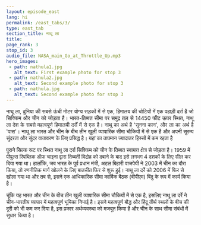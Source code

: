 ```yaml
---
layout: episode_east
lang: hi
permalink: /east_tabs/3/
type: east_tab
section_title: नाथू ला
title: 
page_rank: 3
stop_id: 3
audio_file: NASA_main_Go_at_Throttle_Up.mp3
hero_images:
 - path: nathula1.jpg
   alt_text: First example photo for stop 3
 - path: nathula2.jpg
   alt_text: Second example photo for stop 3
 - path: nathula.jpg
   alt_text: Second example photo for stop 3
---
```

<p style="text-align: justify;"> 
नाथू ला, दुनिया की सबसे ऊंची मोटर योग्य सड़कों में से एक, हिमालय की चोटियों में एक पहाड़ी दर्रा है जो सिक्किम और चीन को जोड़ता है। भारत-तिब्बत सीमा पर समुद्र तल से 14450 फीट ऊपर स्थित, नाथू ला देश के सबसे महत्वपूर्ण हिमालयी दर्रों में से एक है। नाथू का अर्थ है 'सुनना कान', और ला का अर्थ है 'पास'। नाथू ला भारत और चीन के बीच तीन खुली व्यापारिक सीमा चौकियों में से एक है और अपनी सुरम्य सुंदरता और सुंदर वातावरण के लिए प्रसिद्ध है। यहां का तापमान ज्यादातर हिस्सों में कम रहता है

पुराने सिल्क रूट पर स्थित नाथू ला दर्रा सिक्किम को चीन के तिब्बत स्वायत्त क्षेत्र से जोड़ता है। 1959 में पीपुल्स रिपब्लिक ऑफ चाइना द्वारा तिब्बती विद्रोह को दबाने के बाद इसे लगभग 4 दशकों के लिए सील कर दिया गया था। हालाँकि, जब भारत के पूर्व प्रधान मंत्री, अटल बिहारी वाजपेयी ने 2003 में चीन का दौरा किया, तो रणनीतिक मार्ग खोलने के लिए बातचीत फिर से शुरू हुई। नाथू ला दर्रे को 2006 में फिर से खोला गया था और तब से, इसने एक आधिकारिक सीमा कार्मिक बैठक (बीपीएम) बिंदु के रूप में कार्य किया है।

चूंकि यह भारत और चीन के बीच तीन खुली व्यापारिक सीमा चौकियों में से एक है, इसलिए नाथू ला दर्रे ने चीन-भारतीय व्यापार में महत्वपूर्ण भूमिका निभाई है। इसने महत्वपूर्ण बौद्ध और हिंदू तीर्थ स्थलों के बीच की दूरी को भी कम कर दिया है, इस प्रकार अर्थव्यवस्था को मजबूत किया है और चीन के साथ सीमा संबंधों में सुधार किया है।

</p>